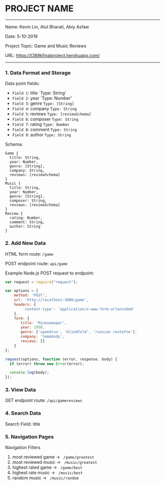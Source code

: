 
# PROJECT NAME

---

Name: Kevin Lin, Atul Bharati, Abiy Asfaw

Date: 5-10-2019

Project Topic: Game and Music Reviews

URL: https://t389kfinalproject.herokuapp.com/

---


### 1. Data Format and Storage

Data point fields:
- `Field 1`: title       `Type: String'
- `Field 2`: year       `Type: Number'
- `Field 3`: genre       `Type: [String]`
- `Field 4`: company       `Type: String`
- `Field 5`: reviews       `Type: [reviewSchema]`
- `Field 6`: composer       `Type: String`
- `Field 7`: rating       `Type: Number`
- `Field 8`: comment       `Type: String`
- `Field 9`: author       `Type: String`

Schema:
```Model
Game {
  title: String,
  year: Number,
  genre: [String],
  company: String,
  reviews: [reviewSchema]
}
Music {
  title: String,
  year: Number,
  genre: [String],
  composer: String,
  reviews: [reviewSchema]
}
Review {
  rating: Number,
  comment: String,
  author: String
}
```

### 2. Add New Data

HTML form route: `/game`

POST endpoint route: `api/game`

Example Node.js POST request to endpoint:
```javascript
var request = require("request");

var options = {
    method: 'POST',
    url: 'http://localhost:3000/game',
    headers: {
        'content-type': 'application/x-www-form-urlencoded'
    },
    form: {
       title: 'Minesweeper',
       year: 1950,
       genre: ['speedrun', 'blindfold', 'russian roulette'],
       company: 'Somebody',
       reviews: []
    }
};

request(options, function (error, response, body) {
  if (error) throw new Error(error);

  console.log(body);
});
```

### 3. View Data

GET endpoint route: `/api/gamereviews`

### 4. Search Data

Search Field: title

### 5. Navigation Pages

Navigation Filters
1. most reviewed game -> `  /game/greatest  `
2. most reviewed music -> `  /music/greatest  `
3. highest rated game -> `  /game/best  `
4. highest rate music -> `  /music/best  `
5. random music -> `  /music/random  `
